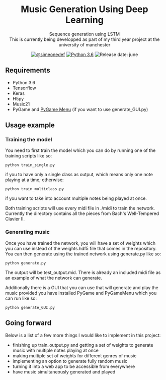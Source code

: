 <h1 align="center">
  Music Generation Using Deep Learning
</h1>
<p align="center">Sequence generation using LSTM <br>
This is currently being developped as part of my third year project at the university of manchester</p>
<div align="center"><a href="https://github.com/simeonedef"><img alt="@simeonedef" src="https://img.shields.io/badge/Author-Sim%C3%A9one%20de%20Fremond-lightgrey.svg" /></a>
<!--a href="https://opensource.org/licenses/MIT/"><img alt="License MIT" src="https://ppizarror.com/badges/licensemit.svg" /></a-->
<a href="https://www.python.org/downloads/"><img alt="Python 3.6" src="https://ppizarror.com/badges/python36.svg" /></a>
<img alt="Release date: june" src="https://img.shields.io/badge/release%20date-june-brightgreen.svg" />
</div>

## Requirements
* Python 3.6
* Tensorflow
* Keras
* H5py
* Music21
* PyGame and [PyGame Menu](https://github.com/ppizarror/pygame-menu) (if you want to use generate_GUI.py)

## Usage example
### Training the model
You need to first train the model which you can do by running one of the training scripts like so:
```
python train_single.py
```
if you to have only a single class as output, which means only one note playing at a time; otherwise:
```
python train_multiclass.py
```
if you want to take into account multiple notes being played at once.

Both training scripts will use every midi file in ./midi to train the network. Currently the directory contains all the pieces from Bach's Well-Tempered Clavier II.

### Generating music
Once you have trained the network, you will have a set of weights which you can use instead of the weights.hdf5 file that comes in the repository. You can then generate using the trained network using generate.py like so:
```
python generate.py
```
The output will be test_output.mid. There is already an included midi file as an example of what the network can generate.

Additionally there is a GUI that you can use that will generate and play the music provided you have installed PyGame and PyGameMenu which you can run like so:
```
python generate_GUI.py
```

## Going forward
Below is a list of a few more things I would like to implement in this project:
* finishing up train_output.py and getting a set of weights to generate music with multiple notes playing at once
* making multiple set of weights for different genres of music
* implementing an option to generate fully random music
* turning it into a web app to be accessible from everywhere
* have music simultaneously generated and played
